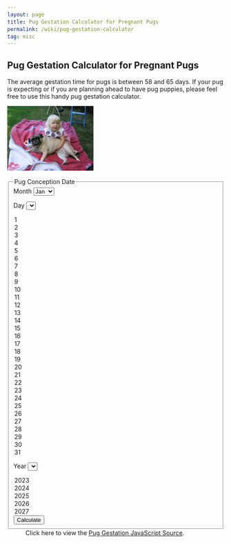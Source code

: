 ```yaml
---
layout: page
title: Pug Gestation Calculator for Pregnant Pugs
permalink: /wiki/pug-gestation-calculator
tag: misc
---
```


## Pug Gestation Calculator for Pregnant Pugs

The average gestation time for pugs is between 58 and 65 days. If your pug is expecting or if you are planning ahead to have pug puppies, please feel free to use this handy pug gestation calculator.

![Pug gestation calculator](/assets/images/pug-gestation-calculator.jpg)

<html>
<fieldset>
<legend>Pug Conception Date</legend>
<label>Month</label>
<select id="month">
<option value="1">Jan</option>
<option value="2">Feb</option>
<option value="3">Mar</option>
<option value="4">Apr</option>
<option value="5">May</option>
<option value="6">Jun</option>
<option value="7">Jul</option>
<option value="8">Aug</option>
<option value="9">Sep</option>
<option value="10">Oct</option>
<option value="11">Nov</option>
<option value="12">Dec</option>
</select>

<label>Day</label>
<select id="day">
<option value="1">1</option>
<option value="2">2</option>
<option value="3">3</option>
<option value="4">4</option>
<option value="5">5</option>
<option value="6">6</option>
<option value="7">7</option>
<option value="8">8</option>
<option value="9">9</option>
<option value="10">10</option>
<option value="11">11</option>
<option value="12">12</option>
<option value="13">13</option>
<option value="14">14</option>
<option value="15">15</option>
<option value="16">16</option>
<option value="17">17</option>
<option value="18">18</option>
<option value="19">19</option>
<option value="20">20</option>
<option value="21">21</option>
<option value="22">22</option>
<option value="23">23</option>
<option value="24">24</option>
<option value="25">25</option>
<option value="26">26</option>
<option value="27">27</option>
<option value="28">28</option>
<option value="29">29</option>
<option value="30">30</option>
<option value="31">31</option>
</select>

<label>Year</label>
<select id="year">
<option value="2023">2023</option>
<option value="2024">2024</option>
<option value="2025">2025</option>
<option value="2026">2026</option>
<option value="2027">2027</option>
</select>


<input type="button" value="Calculate" onclick="showResults();">

</fieldset>
<div id="results">

</div>

<div style="text-align:center;width: 90%;">
	<div class="smallFont">
	Click here to view the <a href="../downloads/pugGestationSource.txt">Pug Gestation JavaScript Source</a>.
	</div>
</div>
<script>
function showResults() {
	var d = getDateFromForm();
	var out = "<h2>Results</h2>";
	out +="<p class=\"withBox\">Be ready to take care of new pug puppies anywhere from  ";
	out += formatDateMonthDDYYYY(addDays(d,58)) +" to ";
	out += formatDateMonthDDYYYY(addDays(d,65)) +".  Congratulations!</p>";
	document.getElementById('results').innerHTML=out;
}

function addDays(date, increment) {
	return new Date(date.getTime() + increment*24*60*60*1000);
}

function getDateFromForm(){
	var year = document.getElementById('year').value;
	var month = document.getElementById('month').selectedIndex;
	var day = document.getElementById('day').value;
	return new Date(year,month,day);
}

function toArray() {
     for (i = 0; i<toArray.arguments.length; i++)
          this[i + 1] = toArray.arguments[i];
}

function formatDateMonthDDYYYY(date){
	var months = new toArray('January','February','March',
	    'April','May','June','July','August','September',
	    'October','November','December');

	var day  = date.getDate();
	var month = date.getMonth() + 1;
	var yy = date.getYear();
	var year = (yy < 1000) ? yy + 1900 : yy;
	return months[month] + " " +day+", "+ year;
}
</script>
</html>